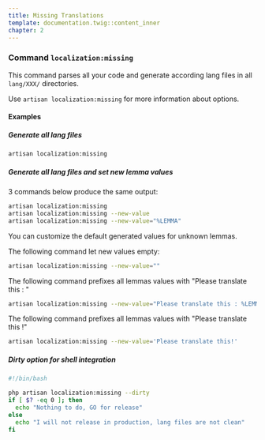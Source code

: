 ```yaml
---
title: Missing Translations
template: documentation.twig::content_inner
chapter: 2
---
```

### Command `localization:missing`

This command parses all your code and generate according lang files in all `lang/XXX/` directories.

Use `artisan localization:missing` for more information about options.

#### Examples

##### Generate all lang files

```bash
artisan localization:missing
```

##### Generate all lang files and set new lemma values

3 commands below produce the same output:

```bash
artisan localization:missing
artisan localization:missing --new-value
artisan localization:missing --new-value="%LEMMA"
```

You can customize the default generated values for unknown lemmas.

The following command let new values empty:

```bash
artisan localization:missing --new-value=""
```

The following command prefixes all lemmas values with "Please translate this : "

```bash
artisan localization:missing --new-value="Please translate this : %LEMMA"
```

The following command prefixes all lemmas values with "Please translate this !"

```bash
artisan localization:missing --new-value='Please translate this!'
```

##### Dirty option for shell integration

```bash
#!/bin/bash

php artisan localization:missing --dirty
if [ $? -eq 0 ]; then
  echo "Nothing to do, GO for release"
else
  echo "I will not release in production, lang files are not clean"
fi
```